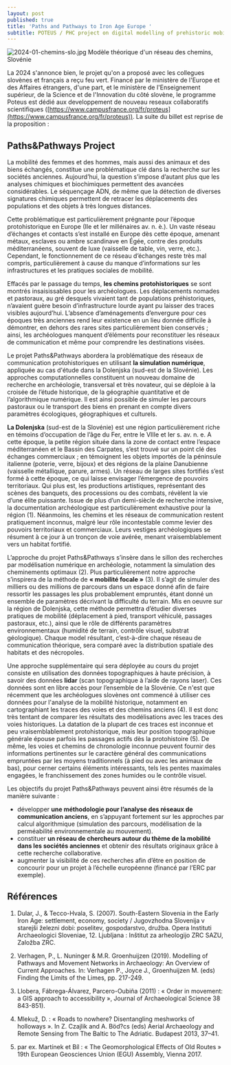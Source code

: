 ```yaml
---
layout: post
published: true
title: 'Paths and Pathways to Iron Age Europe '
subtitle: POTEUS / PHC project on digital modelling of prehistoric mobility
---
```

![2024-01-chemins-slo.jpg]({{site.baseurl}}/figures/2024-01-chemins-slo.jpg)
Modèle théorique d'un réseau des chemins, Slovénie

La 2024 s'annonce bien, le projet qu'on a proposé avec les collegues slovènes et français a reçu feu vert. Financé par le ministère de l'Europe et des Affaires étrangers, d'une part, et le ministère de l'Enseignement supérieur, de la Science et de l'Innovation du côté slovène, le programme Poteus est dédié aux developpement de nouveau reseaux collaboratifs scientifiques ([https://www.campusfrance.org/fr/proteus](https://www.campusfrance.org/fr/proteus)). La suite du billet est reprise de la proposition :

## Paths&Pathways Project

La mobilité des femmes et des hommes, mais aussi des animaux et des biens échangés, constitue une problématique clé dans la recherche sur les sociétés anciennes. Aujourd’hui, la question s’impose d’autant plus que les analyses chimiques et biochimiques permettent des avancées considérables. Le séquençage ADN, de même que la détection de diverses signatures chimiques permettent de retracer les déplacements des populations et des objets à très longues distances.

Cette problématique est particulièrement prégnante pour l’époque protohistorique en Europe (IIe et Ier millénaires av. n. è.). Un vaste réseau d’échanges et contacts s’est installé en Europe dès cette époque, amenant métaux, esclaves ou ambre scandinave en Égée, contre des produits méditerranéens, souvent de luxe (vaisselle de table, vin, verre, etc.). Cependant, le fonctionnement de ce réseau d’échanges reste très mal compris, particulièrement à cause du manque d’informations sur les infrastructures et les pratiques sociales de mobilité.

Effacés par le passage du temps, **les chemins protohistoriques** se sont montrés insaisissables pour les archéologues. Les déplacements nomades et pastoraux, au gré desquels vivaient tant de populations préhistoriques, n’avaient guère besoin d’infrastructure lourde ayant pu laisser des traces visibles aujourd’hui. L’absence d’aménagements d’envergure pour ces époques très anciennes rend leur existence en un lieu donnée difficile à démontrer, en dehors des rares sites particulièrement bien conservés ; ainsi, les archéologues manquent d’éléments pour reconstituer les réseaux de communication et même pour comprendre les destinations visées.

Le projet Paths&Pathways abordera la problématique des réseaux de communication protohistoriques en utilisant **la simulation numérique**, appliquée au cas d'étude dans la Dolenjska (sud-est de la Slovénie). Les approches computationnelles constituent un nouveau domaine de recherche en archéologie, transversal et très novateur, qui se déploie à la croisée de l’étude historique, de la géographie quantitative et de l’algorithmique numérique. Il est ainsi possible de simuler les parcours pastoraux ou le transport des biens en prenant en compte divers paramètres écologiques, géographiques et culturels.

**La Dolenjska** (sud-est de la Slovénie) est une région particulièrement riche en témoins d’occupation de l’âge du Fer, entre le VIIIe et Ier s. av. n. e. A cette époque, la petite région située dans la zone de contact entre l’espace méditerranéen et le Bassin des Carpates, s’est trouvé sur un point clé des échanges commerciaux ; en témoignent les objets importés de la péninsule italienne (poterie, verre, bijoux) et des régions de la plaine Danubienne (vaisselle métallique, parure, armes). Un réseau de larges sites fortifiés s’est formé à cette époque, ce qui laisse envisager l’émergence de pouvoirs territoriaux. Qui plus est, les productions artistiques, représentant des scènes des banquets, des processions ou des combats, révèlent la vie d’une élite puissante. Issue de plus d’un demi-siècle de recherche intensive, la documentation archéologique est particulièrement exhaustive pour la région (1). Néanmoins, les chemins et les réseaux de communication restent pratiquement inconnus, malgré leur rôle incontestable comme levier des pouvoirs
territoriaux et commerciaux. Leurs vestiges archéologiques se résument à ce jour à un tronçon de voie avérée, menant vraisemblablement vers un habitat fortifié.

L’approche du projet Paths&Pathways s’insère dans le sillon des recherches par modélisation numérique en archéologie, notamment la simulation des cheminements optimaux (2). Plus particulièrement notre approche s’inspirera de la méthode de **« mobilité focale »** (3). Il s’agit de simuler des milliers ou des millions de parcours dans un espace donné afin de faire ressortir les passages les plus probablement empruntés, étant donné un ensemble de paramètres décrivant la difficulté du terrain. Mis en oeuvre sur la région de Dolenjska, cette méthode permettra d’étudier diverses pratiques de mobilité (déplacement à pied, transport véhiculé, passages pastoraux, etc.), ainsi que le rôle de différents paramètres environnementaux (humidité de terrain, contrôle visuel, substrat géologique). Chaque model résultant, c’est-à-dire chaque réseau de communication théorique, sera comparé avec la distribution spatiale des habitats et des nécropoles.

Une approche supplémentaire qui sera déployée au cours du projet consiste en utilisation des données topographiques à haute précision, à savoir des données **lidar** (scan topographique à l’aide de rayons laser). Ces données sont en libre accès pour l’ensemble de la Slovénie. Ce n'est que récemment que les archéologues slovènes ont commencé à utiliser ces données pour l'analyse de la mobilité historique, notamment en cartographiant les traces des voies et des chemins anciens (4). Il est donc très tentant de comparer les résultats des modélisations avec les traces des voies historiques. La datation de la plupart de ces traces
est inconnue et peu vraisemblablement protohistorique, mais leur position topographique générale épouse parfois les passages actifs dès la protohistoire (5). De même, les voies et chemins de chronologie inconnue peuvent fournir des informations pertinentes sur le caractère général des communications empruntées par les moyens traditionnels (à pied ou avec les animaux de bas), pour cerner certains éléments intéressants, tels les pentes maximales engagées, le franchissement des zones humides ou le contrôle visuel.

Les objectifs du projet Paths&Pathways peuvent ainsi être résumés de la manière suivante :
- développer **une méthodologie pour l’analyse des réseaux de communication anciens**, en s’appuyant fortement sur les approches par calcul algorithmique (simulation des parcours, modélisation de la perméabilité environnementale au mouvement).
- constituer **un réseau de chercheurs autour du thème de la mobilité dans les sociétés anciennes** et obtenir des résultats originaux grâce à cette recherche collaborative.
- augmenter la visibilité de ces recherches afin d’être en position de concourir pour un projet à l’échelle européenne (financé par l’ERC par exemple).

## Références

1) Dular, J., & Tecco-Hvala, S. (2007). South-Eastern Slovenia in the Early Iron Age: settlement, economy, society / Jugovzhodna Slovenija v starejši železni dobi: poselitev, gospodarstvo, družba. Opera Instituti Archaeologici Sloveniae, 12. Ljubljana : Inštitut za arheologijo ZRC SAZU, Založba ZRC.

2) Verhagen, P., L. Nuninger & M.R. Groenhuijzen (2019). Modelling of Pathways and Movement Networks in Archaeology: An Overview of Current Approaches. In: Verhagen P., Joyce J., Groenhuijzen M. (eds) Finding the Limits of the Limes, pp. 217-249.

3) Llobera, Fábrega-Álvarez, Parcero-Oubiña (2011) : « Order in movement: a GIS approach to accessibility », Journal of Archaeological Science 38 843-851).

4) Mlekuž, D. : « Roads to nowhere? Disentangling meshworks of holloways ». In Z. Czajlik and A. Böd?cs (eds) Aerial Archaeology and Remote Sensing from The Baltic to The Adriatic. Budapest 2013, 37–41.

5) par ex. Martínek et Bíl : « The Geomorphological Effects of Old Routes » 19th European Geosciences
Union (EGU) Assembly, Vienna 2017.
